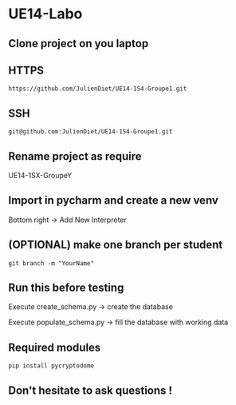 # UE14-Labo



## Clone project on you laptop

## HTTPS
```
https://github.com/JulienDiet/UE14-1S4-Groupe1.git
```
## SSH
```
git@github.com:JulienDiet/UE14-1S4-Groupe1.git
```


## Rename project as require

UE14-1SX-GroupeY

## Import in pycharm and create a new venv

Bottom right -> Add New Interpreter

## (OPTIONAL) make one branch per student

```
git branch -m "YourName"
```

## Run this before testing

Execute create_schema.py -> create the database

Execute populate_schema.py -> fill the database with working data

## Required modules

```
pip install pycryptodome
```

## Don't hesitate to ask questions !
